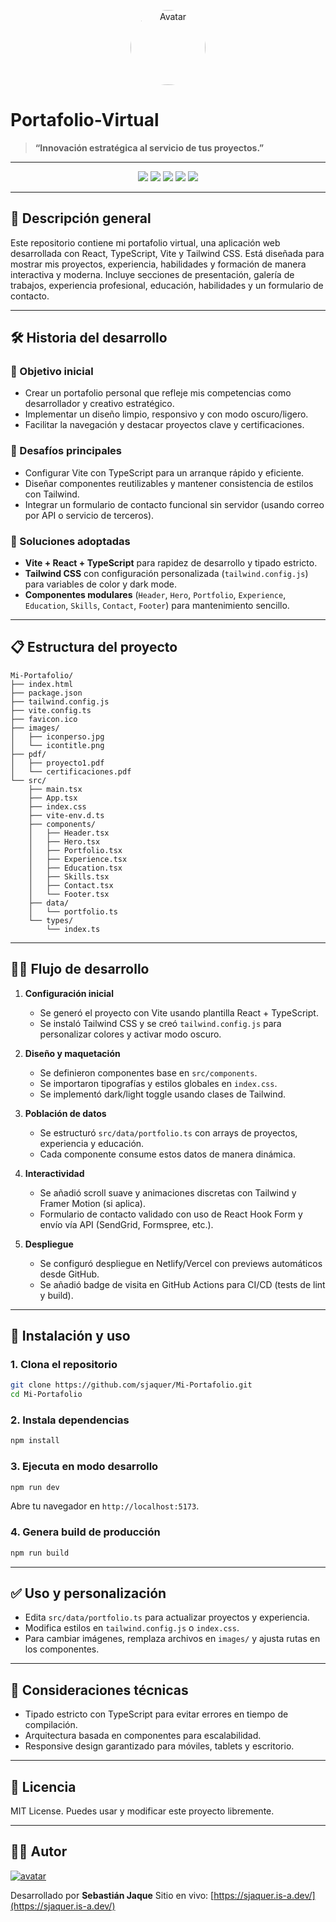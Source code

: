 <p align="center">
  <img src="https://avatars.githubusercontent.com/u/72231436?v=4" alt="Avatar" width="120" style="border-radius: 50%;" />
</p>

# Portafolio-Virtual

> **“Innovación estratégica al servicio de tus proyectos.”**

---

<p align="center">
  <img src="https://img.shields.io/badge/React-18.2.0-blue?logo=react&logoColor=white" />
  <img src="https://img.shields.io/badge/TypeScript-5.1.6-blue?logo=typescript&logoColor=white" />
  <img src="https://img.shields.io/badge/Vite-5.1.0-lightgrey?logo=vite&logoColor=purple" />
  <img src="https://img.shields.io/badge/TailwindCSS-3.4.7-teal?logo=tailwindcss&logoColor=white" />
  <img src="https://img.shields.io/badge/License-MIT-green" />
</p>

---

## 🧠 Descripción general

Este repositorio contiene mi portafolio virtual, una aplicación web desarrollada con React, TypeScript, Vite y Tailwind CSS. Está diseñada para mostrar mis proyectos, experiencia, habilidades y formación de manera interactiva y moderna. Incluye secciones de presentación, galería de trabajos, experiencia profesional, educación, habilidades y un formulario de contacto.

---

## 🛠️ Historia del desarrollo

### 🔹 Objetivo inicial

* Crear un portafolio personal que refleje mis competencias como desarrollador y creativo estratégico.
* Implementar un diseño limpio, responsivo y con modo oscuro/ligero.
* Facilitar la navegación y destacar proyectos clave y certificaciones.

### 🔹 Desafíos principales

* Configurar Vite con TypeScript para un arranque rápido y eficiente.
* Diseñar componentes reutilizables y mantener consistencia de estilos con Tailwind.
* Integrar un formulario de contacto funcional sin servidor (usando correo por API o servicio de terceros).

### 🔹 Soluciones adoptadas

* **Vite + React + TypeScript** para rapidez de desarrollo y tipado estricto.
* **Tailwind CSS** con configuración personalizada (`tailwind.config.js`) para variables de color y dark mode.
* **Componentes modulares** (`Header`, `Hero`, `Portfolio`, `Experience`, `Education`, `Skills`, `Contact`, `Footer`) para mantenimiento sencillo.

---

## 📋 Estructura del proyecto

```
Mi-Portafolio/
├── index.html
├── package.json
├── tailwind.config.js
├── vite.config.ts
├── favicon.ico
├── images/
│   ├── iconperso.jpg
│   └── icontitle.png
├── pdf/
│   ├── proyecto1.pdf
│   └── certificaciones.pdf
└── src/
    ├── main.tsx
    ├── App.tsx
    ├── index.css
    ├── vite-env.d.ts
    ├── components/
    │   ├── Header.tsx
    │   ├── Hero.tsx
    │   ├── Portfolio.tsx
    │   ├── Experience.tsx
    │   ├── Education.tsx
    │   ├── Skills.tsx
    │   ├── Contact.tsx
    │   └── Footer.tsx
    ├── data/
    │   └── portfolio.ts
    └── types/
        └── index.ts
```

---

## 🚶‍♂️ Flujo de desarrollo

1. **Configuración inicial**

   * Se generó el proyecto con Vite usando plantilla React + TypeScript.
   * Se instaló Tailwind CSS y se creó `tailwind.config.js` para personalizar colores y activar modo oscuro.

2. **Diseño y maquetación**

   * Se definieron componentes base en `src/components`.
   * Se importaron tipografías y estilos globales en `index.css`.
   * Se implementó dark/light toggle usando clases de Tailwind.

3. **Población de datos**

   * Se estructuró `src/data/portfolio.ts` con arrays de proyectos, experiencia y educación.
   * Cada componente consume estos datos de manera dinámica.

4. **Interactividad**

   * Se añadió scroll suave y animaciones discretas con Tailwind y Framer Motion (si aplica).
   * Formulario de contacto validado con uso de React Hook Form y envío vía API (SendGrid, Formspree, etc.).

5. **Despliegue**

   * Se configuró despliegue en Netlify/Vercel con previews automáticos desde GitHub.
   * Se añadió badge de visita en GitHub Actions para CI/CD (tests de lint y build).

---

## 💾 Instalación y uso

### 1. Clona el repositorio

```bash
git clone https://github.com/sjaquer/Mi-Portafolio.git
cd Mi-Portafolio
```

### 2. Instala dependencias

```bash
npm install
```

### 3. Ejecuta en modo desarrollo

```bash
npm run dev
```

Abre tu navegador en `http://localhost:5173`.

### 4. Genera build de producción

```bash
npm run build
```

---

## ✅ Uso y personalización

* Edita `src/data/portfolio.ts` para actualizar proyectos y experiencia.
* Modifica estilos en `tailwind.config.js` o `index.css`.
* Para cambiar imágenes, remplaza archivos en `images/` y ajusta rutas en los componentes.

---

## 📌 Consideraciones técnicas

* Tipado estricto con TypeScript para evitar errores en tiempo de compilación.
* Arquitectura basada en componentes para escalabilidad.
* Responsive design garantizado para móviles, tablets y escritorio.

---

## 📝 Licencia

MIT License. Puedes usar y modificar este proyecto libremente.

---

## 👨‍💻 Autor

[![avatar](https://avatars.githubusercontent.com/u/72231436?v=4)](https://github.com/sjaquer)

Desarrollado por **Sebastián Jaque**
Sitio en vivo: [https://sjaquer.is-a.dev/](https://sjaquer.is-a.dev/)
